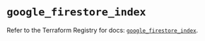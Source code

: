 # `google_firestore_index`

Refer to the Terraform Registry for docs: [`google_firestore_index`](https://registry.terraform.io/providers/hashicorp/google-beta/5.17.0/docs/resources/google_firestore_index).
